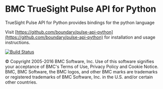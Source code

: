 BMC TrueSight Pulse API for Python
==================================

TrueSight Pulse API for Python provides bindings for the python language

Visit [https://github.com/boundary/pulse-api-python](https://github.com/boundary/pulse-api-python) for installation and usage instructions.

[![Build Status](https://travis-ci.org/boundary/pulse-api-python.svg?branch=master)](https://travis-ci.org/boundary/pulse-api-python)

© Copyright 2005-2016 BMC Software, Inc. Use of this software signifies your acceptance of BMC's Terms of Use, Privacy Policy and Cookie Notice. BMC, BMC Software, the BMC logos, and other BMC marks are trademarks or registered trademarks of BMC Software, Inc. in the U.S. and/or certain other countries.
